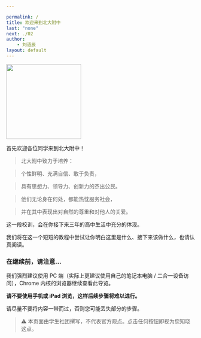```yaml
---

permalink: /
title: 欢迎来到北大附中
last: "none"
next: ./02
author:
    - 刘语辰
layout: default
---
```


<img src="http://bdfz-cas.pkuschool.edu.cn/assets/login-1a72e4feef0ed4ad47183208b8d0a0aa.png" width="200" align="middle">

首先欢迎各位同学来到北大附中！

> 北大附中致力于培养：

> 个性鲜明、充满自信、敢于负责，

> 具有思想力、领导力、创新力的杰出公民。

> 他们无论身在何处，都能热忱服务社会，

> 并在其中表现出对自然的尊重和对他人的关爱。

这一段校训，会在你接下来三年的高中生活中充分的体现。

我们将在这一个短短的教程中尝试让你明白这里是什么、接下来该做什么，也请认真阅读。

<!-- 本指南总共 10000 字左右，预计将花费你 30分钟 ~ 1小时。 -->

### 在继续前，请注意...

我们强烈建议使用 PC 端（实际上更建议使用自己的笔记本电脑 / 二合一设备访问），Chrome 内核的浏览器继续查看此导览。

**请不要使用手机或 iPad 浏览，这样后续步骤将难以进行。**

请尽量不要将内容一带而过，否则您可能丢失部分的步骤。

> ⚠ 本页面由学生社团撰写，不代表官方观点。点击任何按钮即视为您知晓这点。
